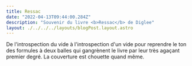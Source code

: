 ```yaml
---
title: Ressac
date: "2022-04-13T09:44:00.284Z"
description: "Souvenir du livre <b>Ressac</b> de Diglee"
layout: ./../../../layouts/blogPost.layout.astro
---
```


De l'introspection du vide à l'introspection d'un vide pour reprendre le ton des formules à deux balles qui gangrènent le livre par leur très agaçant premier degré. La couverture est chouette quand même.

